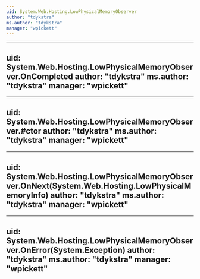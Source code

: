```yaml
---
uid: System.Web.Hosting.LowPhysicalMemoryObserver
author: "tdykstra"
ms.author: "tdykstra"
manager: "wpickett"
---
```


---
uid: System.Web.Hosting.LowPhysicalMemoryObserver.OnCompleted
author: "tdykstra"
ms.author: "tdykstra"
manager: "wpickett"
---

---
uid: System.Web.Hosting.LowPhysicalMemoryObserver.#ctor
author: "tdykstra"
ms.author: "tdykstra"
manager: "wpickett"
---

---
uid: System.Web.Hosting.LowPhysicalMemoryObserver.OnNext(System.Web.Hosting.LowPhysicalMemoryInfo)
author: "tdykstra"
ms.author: "tdykstra"
manager: "wpickett"
---

---
uid: System.Web.Hosting.LowPhysicalMemoryObserver.OnError(System.Exception)
author: "tdykstra"
ms.author: "tdykstra"
manager: "wpickett"
---
